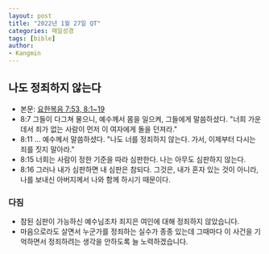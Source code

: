 ```yaml
---
layout: post
title: "2022년 1월 27일 QT"
categories: 매일성경
tags: [bible]
author:
- Kangmin
---
```


## 나도 정죄하지 않는다
- 본문: [요한복음 7:53, 8:1~19](https://www.bskorea.or.kr/bible/korbibReadpage.php?version=SAENEW&book=jhn&chap=8&sec=1&cVersion=&fontSize=15px&fontWeight=normal)
- 8:7 그들이 다그쳐 물으니, 예수께서 몸을 일으켜, 그들에게 말씀하셨다. "너희 가운데서 죄가 없는 사람이 먼저 이 여자에게 돌을 던져라."
- 8:11 ... 예수께서 말씀하셨다. "나도 너를 정죄하지 않는다. 가서, 이제부터 다시는 죄를 짓지 말아라."
- 8:15 너희는 사람이 정한 기준을 따라 심판한다. 나는 아무도 심판하지 않는다.
- 8:16 그러나 내가 심판하면 내 심판은 참되다. 그것은, 내가 혼자 있는 것이 아니라, 나를 보내신 아버지께서 나와 함께 하시기 때문이다.

### 다짐
- 참된 심판이 가능하신 예수님조차 죄지은 여인에 대해 정죄하지 않았습니다.
- 마음으로라도 살면서 누군가를 정죄하는 실수가 종종 있는데 그때마다 이 사건을 기억하면서 정죄하려는 생각을 안하도록 늘 노력하겠습니다.

